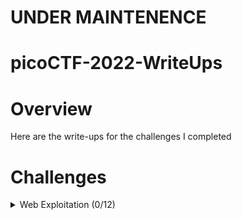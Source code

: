# UNDER MAINTENENCE
# picoCTF-2022-WriteUps

# Overview
Here are the write-ups for the challenges I completed

# Challenges

<details>
  <summary>Web Exploitation (0/12)</summary>
  
  | Challenge | Solved |
  | --------- | ------ |
  | [Local Authority](https://github.com/Bsnookie9/picoCTF-2022-WriteUps/tree/main/Web%20Exploitation/Local%20Authority) | N |
  | Inspect HTML | N |
  | Includes | N |
  | SQLiLite | N |
  | SQL Direct | N |
  | Secrets | N |
  | Search source | N |
  | Roboto Sans | N |
  | Power Cookie | N |
  | Forbidden Paths | N |
  | noted | N |
  | Live Art | N |

</details>
